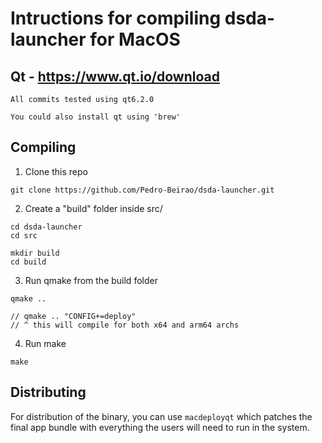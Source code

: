 # Intructions for compiling dsda-launcher for MacOS


## Qt - https://www.qt.io/download
```
All commits tested using qt6.2.0

You could also install qt using 'brew'
```

## Compiling

1. Clone this repo
```
git clone https://github.com/Pedro-Beirao/dsda-launcher.git
```

2. Create a "build" folder inside src/
```
cd dsda-launcher
cd src

mkdir build
cd build
```
3. Run qmake from the build folder
```
qmake ..

// qmake .. "CONFIG+=deploy"
// ^ this will compile for both x64 and arm64 archs
```
4. Run make
```
make
```

## Distributing

For distribution of the binary, you can use `macdeployqt` which patches the final app bundle with everything the users will need to run in the system.
